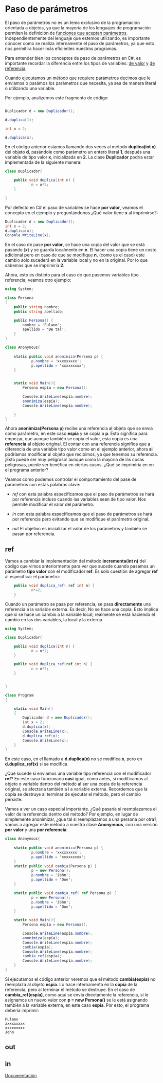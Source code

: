 # Paso de parámetros

El paso de parámetros no es un tema exclusivo de la  programación
orientada a objetos, ya que la mayoría de los lenguajes de programación
permiten la definición de [funciones que aceptan parámetros](https://es.wikipedia.org/wiki/Argumento_(inform%C3%A1tica)).
Independientemente del lenguaje que estemos utilizando, es importante 
conocer como se realiza internamente el paso de parámetros, ya que esto
nos permitira hacer más eficientes nuestros programas.

Para entender bien los conceptos de paso de parámetros en C#,
es importante recordar la diferencia entre los tipos de
variables: [de valor](https://docs.microsoft.com/es-mx/dotnet/csharp/language-reference/keywords/value-types) y [de referencia](https://docs.microsoft.com/es-mx/dotnet/csharp/language-reference/keywords/reference-types).


Cuando ejecutamos un método que requiere parámetros
decimos que le enviamos o pasámos los parámetros que necesita, ya sea de manera
literal o utilizando una variable.

Por ejemplo, analizemos este fragmento de código:

```csharp

Duplicador d = new Duplicador();

d.duplica(1);

int x = 2;

d.duplica(x);

```

En el código anterior estamos llamando dos veces al método **duplica(int x)** del
objeto **d**, pasándole como parámetro un entero literal **1**, después una
variable de tipo valor **x**, inicializada en **2**. La clase **Duplicador** podría estar implementada de 
la siguiente manera: 

```csharp
class Duplicador{

	public void duplica(int n) { 
			n = n*2;
	}

}
```

Por defecto en C# el paso de variables se hace **por valor**, 
veamos el concepto en el ejemplo y preguntándonos ¿Qué valor 
tiene **x** al imprimirse?:

```csharp
Duplicador d = new Duplicador();
int x = 2;
d.duplica(x);
Console.WriteLine(x);
```

En el caso de pase **por valor**, se hace una copia del valor que 
se está pasando (**x**) y 
se guarda localmente en **n**. El hacer una copia tiene un costo adicional 
pero en caso de que se modifique **n**, (como es el caso) este cambio
solo sucederá en la variable local y no en la original. Por lo que sabemos
que se imprimiría **2**. 

Ahora, esto es distinto para el caso de que pasemos variables tipo referencia,
veamos otro ejemplo:

```csharp
using System;

class Persona
{
	public string nombre;
	public string apellido;

	public Persona() {
		nombre = 'Fulano';
		apellido = 'De tal';
	}
}

class Anonymous{
	
	static public void anonimiza(Persona p) { 
			p.nombre = 'xxxxxxxxx';
			p.apellido = 'xxxxxxxxx';
	}


	static void Main(){
		Persona espía = new Persona();

		Console.WriteLine(espía.nombre);
		anonimiza(espía);
		Console.WriteLine(espía.nombre);

	}
}
```

Ahora **anonimiza(Persona p)** recibe una referencia al objeto que se envía como 
parámetro, en este caso **espía** y se copia a **p**. Esto significa para empezar, que aunque también
se copia el valor, esta copia es una **referencia** al objeto original. El contar con una referencia 
significa que a diferencia de una variable tipo valor como en el ejemplo anterior,
ahora **si** podríamos modificar al objeto que recibimos, ya que
tenemos su referencia. ¡Esto puede ser muy peligroso! aunque como la mayoría 
de las cosas peligrosas, puede ser benéfica en ciertos casos. 
¿Qué se imprimiría en en el programa anterior?

Veamos como  podemos controlar el comportamiento del pase de parámetros con estas palabras clave:

* *ref* con esta palabra especificamos que el paso de parámetros se hará por referencia incluso cuando las
variables sean de tipo valor. Nos permite modificar el valor del parámetro.

* *in* con esta palabra especificamos que el paso de parámetros se hará por referencia pero evitando que se modifique el parámetro original.

* *out* El objetivo es inicializar el valor de los parámetros y también se pasan por referencia.


## ref 
Vamos a cambiar la implementación del método **incrementa(int n)** del código que vimos anteriormente para ver 
que sucede cuando pasamos un parámetro **tipo valor** con el modificador **ref**. Es solo cuestión de agregar **ref**
al especificar el parámetro:

```csharp
	public void duplica_ref( ref int n) { 
			n*=2;
	}
```

Cuando un parámetro se pasa por referencia, se pasa **directamente** una referencia a la variable externa. Es decir,
No se hace una copia. Esto implica que si se hace un cambio a la variable local, realmente se está haciendo 
el cambio en las dos variables, la local y la externa. 

```csharp
using System;

class Duplicador{

	public void duplica(int n) { 
			n = n*2;
	}

	public void duplica_ref(ref int n) { 
			n = n*2;
	}


}

class Program
{

	static void Main()
	{
		Duplicador d = new Duplicador();
		int x = 2;
		d.duplica(x);
		Console.WriteLine(x);
		d.duplica_ref(x);
		Console.WriteLine(x);
	}
}

```
En este caso, en el llamado a  **d.duplica(x)** no se modifica **x**, pero en **d.duplica_ref(x)**
si se modifica.

¿Qué sucede si enviamos una variable tipo referencia con el modificador **ref**? En este
caso funcionaría **casi** igual, como antes, si modificamos al objeto o variable dentro del método al
ser una copia de la referencia original, se afectaría también a l a variable externa. Recordemos que
la copia se destruye al terminar de ejecutar el método, pero el cambio persiste. 

Vamos a ver un caso especial importante. ¿Qué pasaría si reemplazamos el valor de la referencia dentro del método?
Por ejemplo, en lugar de simplemente anonimizar, ¿que tal si reemplazamos a una persona por otra?, vamos a agregar 
este método a nuestra clase **Anonymous**, con una versión **por valor** y una **por referencia**:

```csharp
class Anonymous{
	
	static public void anonimiza(Persona p) { 
			p.nombre = 'xxxxxxxxx';
			p.apellido = 'xxxxxxxxx';
	}
	static public void cambia(Persona p) { 
			p = new Persona();
			p.nombre = 'John';
			p.apellido = 'Doe';
	}

	static public void cambia_ref( ref Persona p) { 
			p = new Persona();
			p.nombre = 'John';
			p.apellido = 'Doe';
	}

	static void Main(){
		Persona espía = new Persona();

		Console.WriteLine(espía.nombre);
		anonimiza(espía);
		Console.WriteLine(espía.nombre);
		cambia(espía);
		Console.WriteLine(espía.nombre);
		cambia_ref(espía);
		Console.WriteLine(espía.nombre);
	}
}

```

Si ejecutamos el código anterior veremos que el método **cambia(espía)** no reemplaza al objeto **espía**.
Lo hace internamenta en la **copia** de la referencia, pero al terminar el método se destruye. En el caso 
de **cambia_ref(espía)**, como aquí se envia directamente la referencia, si le asignamos un nuevo valor con
**p = new Persona()** se le está asignando también a la variable externa, en este caso **espía**. Por esto,
el programa debería imprimir:

```
Fulano
xxxxxxxxx
xxxxxxxxx
John
```





## out

## in




[Documentación](https://docs.microsoft.com/en-us/dotnet/csharp/language-reference/keywords/method-parameters)




